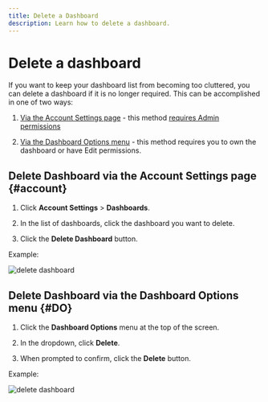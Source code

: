 ```yaml
---
title: Delete a Dashboard
description: Learn how to delete a dashboard.
---
```

# Delete a dashboard

If you want to keep your dashboard list from becoming too cluttered, you can delete a dashboard if it is no longer required. This can be accomplished in one of two ways:

1. [Via the Account Settings page](#account) - this method [requires Admin permissions](../../administrator/user-management/user-management.md)

1. [Via the Dashboard Options menu](#DO) - this method requires you to own the dashboard or have Edit permissions.

## Delete Dashboard via the Account Settings page {#account}

1. Click **Account Settings** > **Dashboards**.

1. In the list of dashboards, click the dashboard you want to delete.

1. Click the **Delete Dashboard** button.

Example:

![delete dashboard](../../mbi/assets/deleting_dash.gif)<!--{: width="703" height="346"}-->

## Delete Dashboard via the Dashboard Options menu {#DO}

1. Click the **Dashboard Options** menu at the top of the screen.

1. In the dropdown, click **Delete**.

1. When prompted to confirm, click the **Delete** button.

Example:

![delete dashboard](../../mbi/assets/deleting_dash_2.gif)<!--{: width="703" height="347"}-->
